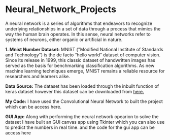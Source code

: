 # Neural_Network_Projects
A neural network is a series of algorithms that endeavors to recognize underlying relationships in a set of data through a process that mimics the way the human brain operates. In this sense, neural networks refer to systems of neurons, either organic or artificial in nature.

<b>1. Mnist Number Dataset:</b> MNIST ("Modified National Institute of Standards and Technology") is the de facto “hello world” dataset of computer vision. Since its release in 1999, this classic dataset of handwritten images has served as the basis for benchmarking classification algorithms. As new machine learning techniques emerge, MNIST remains a reliable resource for researchers and learners alike.
<p> <b> Data Source:</b> The dataset has been loaded through the inbuilt function of keras dataset however this dataset can be downloaded from <a href=https://keras.io/api/datasets/mnist/ target="_blank"> here. </a> </p>
<p> <b>My Code:</b> I have used the Convolutional Neural Network to built the project which can be access here. </p>
<p> <b>GUI App:</b> Along with performing the neural network opearion to solve the dataset I have built an GUI canvas app using Tkinter which you can also use to predict the numbers in real time. and the code for the gui app can be access here</p>

